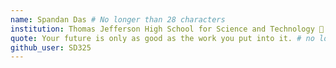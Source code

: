 ```yaml
---
name: Spandan Das # No longer than 28 characters
institution: Thomas Jefferson High School for Science and Technology 🚩 # no longer than 58 characters
quote: Your future is only as good as the work you put into it. # no longer than 100 characters, avoid using quotes(") to guarantee the format remains the same.
github_user: SD325
---
```

